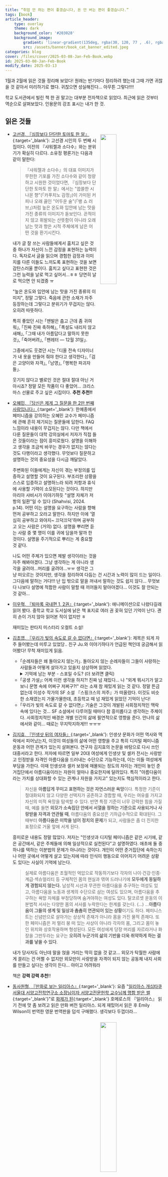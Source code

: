 ```yaml
---
title: “취업 안 하는 편이 좋겠습니다, 돈 안 버는 편이 좋겠습니다.”
tags: [book]
article_header:
    type: overlay
    theme: dark
    background_color: '#203028'
    background_image:
        gradient: 'linear-gradient(135deg, rgba(30, 120, 77 , .6), rgba(128, 31, 128, .6))'
        src: /assets/banner/book_cat_banner_edited.jpeg
categories: blog
cover: /files/cover/2025-03-08-Jan-Feb-Book.webp
id: 2025-03-08-Jan-Feb-Book
modify_date: 2025-03-13
---
```


<style>
img{
    float: right;
    margin: 0.8em;
}
    </style>
1월과 2월에 읽은 것들 정리해 보았다! 원래는 반기마다 정리하려 했는데 그때 가면 귀찮을 것 같아서 미리하기로 했다. 귀찮으면 성실해진다… 아무튼 그렇다!!!! 

<!--more-->
학교 도서관에서 빌린 책 한 권 말고는 대부분 전자책으로 읽었다.
최근에 읽은 것부터 역순으로 살펴보았다. 인용문의 강조 표시는 내가 한 것.

## 읽은 것들

<p align="left">
  	<figure>
        <a href="/files/img/2025_Jan_Feb_Book_Tower.jpg" data-lightbox="vis">
  			<img src="/files/img/2025_Jan_Feb_Book_Tower.jpg" width="35%">
        </a>
    </figure>
</p>

- [고선경, 『심장보다 단단한 토마토 한 알』](https://www.yes24.com/Product/Goods/141383294){:target='_blank'}: 고선경 시인의 두 번째 시집이다. 이전의 『샤워젤과 소다수』와는 분위기가 확실히 다르다. 소유정 평론가는 다음과 같이 말한다:

    > 『샤워젤과 소다수』의 대표 이미지가 무한한 기포를 가진 소다수와 같이 청량하고 시원한 것이었다면, 『심장보다 단단한 토마토 한 알』에서는 "씁쓸한 시나몬 향"(｢카푸치노 감정｣)이 가미된 커피나 오래 끓인 "어두운 술"(｢뱅 쇼 러브｣)처럼 높은 온도와 입안에 남는 맛을 가진 종류의 이미지가 돋보인다. 끈적이지 않고 휘발되는 산뜻함이 아니라 오래 남는 맛과 향은 시적 주체에게 남은 어떤 것을 환기시킨다.

    내가 글 잘 쓰는 사람들에게서 훔치고 싶은 것 중 하나가 자신이 느낀 감정을 표현하는 능력이다. 독자로서 글을 읽으며 경험한 감정과 이미지를 다른 이들도 느끼도록 표현하는 것을 보면 감탄스러울 뿐이다. 훔치고 싶다고 표현한 것은 그런 능력을 날로 먹고 싶어서…ㅎㅎ 당연히 날로 먹으면 안 되겠죵 ㅠ

    "높은 온도와 입안에 남는 맛을 가진 종류의 이미지", 정말 그렇다. 죽음에 관한 소재가 자주 등장하는데 그렇다고 분위기가 무겁지는 않다. 오히려 따뜻하다.

    특히 좋았던 시는 ｢맨발은 춥고 근데 좀 귀여워｣, ｢진짜 진짜 축하해｣, ｢폭설도 내리지 않고 새해｣, ｢그때 내가 아름답다고 말하지 못한 것｣, ｢죽어버려｣, ｢팬레터 — 12월 31일｣.

    그중에서도 웃겼던 시는 ｢디올 전속 디자이너가 내 옷을 만들어 줘야 한다고 생각한다｣, ｢검은 고양이와 자객｣, ｢남영｣, ｢행복한 파괴자들｣.

    웃기지 않다고 별로인 것은 절대 절대 아닌 거 아시죠? 정말 모든 작품이 다 좋았어… 크리스마스 선물로 주고 싶은 시집이다. **추천 추천!!**

- [오혜민, 『당신은 제게 그 질문을 한 2만 번째 사람입니다』](https://www.yes24.com/Product/Goods/142074562){:target='_blank'}: 한예종에서 페미니즘을 강의하는 오혜민 교수가 페미니즘에 관해 흔히 제기되는 질문들에 답한다. FAQ느낌이라 내용이 무겁지는 않다. 다만 책에서 다룬 질문들이 대학 강의실에서 저자가 직접 들은 것들이라는 점이 흥미로웠다. 설명을 이해하고 생각을 조금씩 바꾸는 경우가 없지는 않다는 것도 다행이라고 생각했다. 무엇보다 질문하고 설명하는 것의 중요성을 다시금 깨달았다.

    주변화된 이들에게는 자신이 겪는 부정의를 입증하고 설명할 것이 요구된다. 부조리한 상황을 스스로 입증하고 설명하느라 되려 저항과 휴식에 사용할 기력이 소모된다는 것이다. 하지만 아리아 샤비시가 이야기하듯 "설명 자체가 저항의 일환"일 수 있다 (Shahvisi, 2024. p.14). 어떤 이는 설명을 요구하는 사람을 향해 먼저 공부하고 오라고 말한다. 하지만 이에 '열심히 공부하고 와야지~ 끄덕끄덕'하며 공부하고 오는 사람은 (거의) 없다. 설명을 뿌리면 듣는 사람 중 몇 명이 이를 귀에 담을까 말까 한 것이다. 설명을 주기적으로 뿌리는 게 중요할 것 같다.

    나도 어떤 주제가 있으면 제발 생각이라는 것을 자주 해봐야겠다. 그냥 생각하는 게 아니라 생각을 굴려야…머리를 굴려야…ㅠㅠ 생각은 그냥 떠오르는 것이지만, 생각을 정리하여 다듬는 건 시간과 노력이 많이 드는 일이다. 그다음에 말하는 거다!!! 난 입 밖으로 말을 꺼내서 말하는 것도 쉽지 않다…
    무엇보다 나보다 설명에 적합한 사람이 말할 때 끼어들지 말아야겠다… 이것도 잘 안되는 것 같아…

- [이우혁, 『퇴마록 국내편 1, 2권』](https://www.yes24.com/Product/Goods/143532160){:target='_blank'}: 애니메이션으로 나왔다길래 읽어 봤다. 중학교 학교 도서실에 낡은 책 표지로 여러 권 꽂혀 있던 기억이 난다. 괜히 손이 가지 않아 읽어본 적이 없지만 ㅎ

    재미있는 판타지 미스터리 오컬트 소설!

- [김초엽, 『우리가 빛의 속도로 갈 수 없다면』](https://www.yes24.com/Product/Goods/74261416){:target='_blank'}: 제목은 되게 자주 들어봤는데 미루고 있었당.. 친구 Ju.와 이야기하다가 언급된 책인데 궁금해서 읽어봤다! 무척 재미있게 읽음.
    - ｢순례자들은 왜 돌아오지 않는가｣. 돌아오지 않는 순례자들이 그들이 사랑하는 사람들과 어떻게 살아가고 있을지 상상하며 읽었다.
        <details>
        <summary>기억에 남는 부분 - 스포일 수도? (더 보려면 클릭) </summary>
        <blockquote>
        지구에는 우리와 완전히 다른, 충격적으로 다른 존재들이 수없이 많겠지. 이제 나는 상상할 수 있어. 지구로 내려간 우리는 그 다른 존재들을 만나고, 많은 이들은 누군가와 사랑에 빠질 거야. 그리고 우리는 곧 알게 되겠지. 바로 그 사랑하는 존재가 맞서는 세계를. 그 세계가 얼마나 많은 고통과 비탄으로 차 있는지를. <b>사랑하는 이들이 억압받는 진실을</b>. 올리브는 <b>사랑이 그 사람과 함께 세계에 맞서는 일</b>이기도 하다는 것을 알고 있었던 거야.
        </blockquote>
        </details>
    - ｢공생 가설｣: 어케 이런 생각을 하지?! 진짜 넘 재밌다... 나 "외계 뭐시기가 알고 보니 문명 속에 어쩌구 저쩌구?!" 라는 소재 참 재밌게 읽는 것 같다. 정말 뜬금없는데 이성수 작가의 SF 소설 『스핑크스의 저주』가 떠올랐다. 이것도 비슷한 소재였는지 가물가물한데, 초등학교 때 넘 재밌게 읽었던 기억이 난다!
    - ｢우리가 빛의 속도로 갈 수 없다면｣: 기술은 그것이 개발된 사회정치적인 맥락 속에 있다는 것… SF 소설에서 다루어질 때마다 참 흥미롭다고 생각하는 주제이다. 사회정치적인 배경은 개별 인간의 삶에 필연적으로 영향을 준다. 안나의 삶에서와 같이… 때로는 무지막지하게!!! ㅠㅠㅠ

- [김지효, 『인생샷 뒤의 여자들』](https://www.yes24.com/Product/Goods/119999336){:target='_blank'}: 인생샷 문화가 어떤 역사와 맥락에서 피어났는지, 이것이 여성들의 삶에 어떤 영향을 주고 특히 디지털 페미니즘 운동과 어떤 관계가 있는지 살펴본다. 연구자 김지효의 논문을 바탕으로 다시 쓰인 대중서라고 한다. 저자에 따르면 일부 20대 여성에게 인생샷 및 셀카 전시는 사랑받고 인정받을 자격인 아름다움을 드러내는 수단으로 기능하는데, 이는 이들 여성에게 부담을 가한다. 이때 인생샷과 셀카 보정에 매몰되는 정도의 차이는 개인이 놓인 준거집단에서 아름다움이라는 자원이 얼마나 중요한지에 달려있다. 특히 "아름다움이라는 가치를 상대화할 수 있는 관계나 자원을 가지고" 있는지도 핵심적이라고 한다.

    >자신을 **아름답게 꾸미고 표현하는 것은 자연스러운 욕망**이다. 특정한 기준이 절대화되지 않고  다양한 선택지가 공존하고 경합할 때, 우리는 여유를 가지고 자신의 미적 욕망을 탐색할 수 있다. 반면 특정 기준이 너무 강력한 힘을 가질 때, 예를 들면 **외모가 소속집단 안에서 서열을 정하는 기준으로 사용되거나 사랑받을 자격과 연관될 때**, 아름다움의 중요성은 기하급수적으로 확대된다. 그때부터 **아름다움은 미학을 넘어 정치의 문제**가 되고, 사람들은 좀 더 진지한 표정으로 거울 앞에 서게 된다.

    흥미로운 내용도 정말 많았다. 저자는 "인생샷과 디지털 페미니즘은 같은 시기에, 같은 공간에서, 같은 주체들에 의해 일상적으로 실천된다"고 설명하였다. 애초에 둘 중 하나를 택하는 이분법의 문제가 아니라는 것이다. 개인이 어떤 준거집단에 속하는지나 어떤 곳에서 어떻게 살고 있는지에 따라 인식이 행동으로 이어지기 어려운 상황도 있다는 사실이 기억에 남는다.

    >실제로 아름다움은 초월적인 억압으로 작동하기보다 각자의 나이·건강·인종·계급·섹슈얼리티 등 구체적인 몸의 현실과 엮여 드러나기에 **모두에게 동일하게 경험되지 않는다.** 남성적 시선과 무관한 아름다움을 추구하는 여성도 있고, 아름다움을 노동과 생계의 수단으로 삼는 여성도 있으며, 아름다움을 추구하는 욕망 자체를 부정당하며 숨겨야하는 여성도 있다. 탈코르셋 운동의 이분법적 서사는 다양한 몸의 서사를 누락한다는 한계를 갖는다. (…) …**아름다움이 그들의 생계 및 일상과 촘촘히 연관되어 있는 상황**이기도 하다. 페미니스트는 신념만으로 살아가는 상상적 존재가 아니라 몸을 가진 물적 존재다. 또한 페미니즘은 저 멀리 붕 떠 있는 사상이 아니라 각자의 몸, 그리고 몸이 놓인 위치와 상호작용하며 형성된다. 모든 여성에게 당장 머리를 자르라거나 화장을 그만두라는 요구는 **오히려 누군가의 삶의 기반을 더욱 취약하게 하는 결과를 낳을 수 있다**.

    내가 당사자도 아닌데 말을 얹을 거리는 딱히 없을 것 같고… 외모가 탁월한 사람에게 끌리는 건 어쩔 수 없지만 외모만이 사랑받을 자격이 되지 않는 공동체 내지 사회를 만들고 싶다는 생각이 든다… 아이고 어려워라

    책은 **강력 강력 추천**!!

- [동사원형, 『만화로 보는 일리아스』](https://www.yes24.com/Product/Goods/117341595){:target='_blank'}: 요즘 "[일리아스 개십타쿠 서울대 서양고전학연구소 소장님이자 서양고전문헌학 교수님께 명함 받은 썰](https://x.com/_onealways/status/1872928376299876491){:target='_blank'}"로 [화제가 된](https://www.hankookilbo.com/News/Read/A2025021219110002393?type=AB1&rPrev=A2023030811140000723){:target='_blank'} 호메로스의 『일리아스』 읽기 전에 맛 좀 보려고 읽은 만화 버전 일리아스. 되게 재밌어서 읽은 후 Emily Wilson이 번역한 영문 번역판을 덥석 구매했다. 생각보다 두껍더라…

<p align="left">
  	<figure>
        <a href="/files/img/Cakes and Ale.jpg" data-lightbox="vis">
  			<img src="/files/img/Cakes and Ale.jpg" width="35%">
        </a>
    </figure>
</p>

- [Somerset Maugham의 『Cakes and Ale』](https://www.amazon.com/Cakes-Vintage-International-Somerset-Maugham-ebook/dp/B006XWY6WW){:target='_blank'}: 도서관에서 Somerset Maugham의 Cakes and Ales을 빌렸다. 원래 Judea Pearl의 The Book of Why를 빌리려고 했는데, 생각보다 두꺼운 책이라 사서 공부해야 할 것 같았다. 얼른 Yes24 카트에 들어가서 읽을만한 책을 살펴보다가 서머싯 몸의 『케이크와 맥주』가 눈에 띄어서 읽어보기로 했다. 그래도 미국 왔는데 소설 원서로도 좀 읽어봐야지 하는 생각에! 2월 14일에 빌렸는데, 빌리고 나서 '오늘 발렌타인데이니까 케이크와 맥주를 먹으면서 『Cakes and Ales』을 읽어봐야겠다'는 생각이 갑자기 들었다. 케이크와 맥주를 그대로 먹기에는 이미 다른 술이 방에 있었던 차, 케이크 대신 쿠키를 먹기로 했다. Insomnia에서 이전에 봐둔 발렌타인 한정 기간 쿠키 'Red Velvet'와 'Red Velvet Cheesecake Filled Class'를 사 왔다. Conviction 위스키와 쿠키를 먹으면서 읽었는데 진도는 얼마 나가지 못했었다...

    대략 Alroy Kear가 주인공 Ashenden에게 Driffield씨 전기 쓰는 것 좀 도와달라고 부탁하면서 주인공이 과거를 회상하는 소설이다. 주인공이 Driffield 씨, 특히 Driffield 씨의 첫 부인 Rosie Driffield와 겪은 일화들을 들려준다. 처음에는 지루했는데 Driffield 부부 야반도주하는 장면부터 슬슬 재밌어졌다.
    주인공이 Rosie와 바람 피우면서 이야기의 중반에 접어드는데 이때부터 자극적인 이야기 잔뜩 나와서 금방 읽게 된다 ㅋㅋㅋㅋ

- [미셸 우엘벡, 『지도와 영토』](https://www.yes24.com/Product/Goods/124314300){:target='_blank'}: 제목이 궁금하여 검색해 보았더니 2010년 공쿠르상 수상작이라고 나왔다. 게다가 '우리 시대 최고의 논쟁적인 작가'가 쓴 책이라는 홍보문구에 홀려 읽어보았다. 예술가 '제드'의 일생을 그린 이야기인데, 제드 성격대로 글이 튀는 곳 없이 쭈욱 흘러간다. 전개 자체는 그렇게 흥미진진하지 않음에도 불구하고 제드의 생각과 행동을 따라가며 몰입하여 읽게 되더라.

    표현들이 되게 씁쓸하면서도 과격하여 웃긴 것이 블랙 코미디적인 구석이 있다고 느꼈는데, 장소미 번역가는 작품 해설에서 이를 적확하게 표현했다. 

    >우엘벡은 우리를 **나락에 처넣는 순간에도 곧이어 히죽거리게** 만든다. (…) **히죽거리는 체념으로 차분해지는 절망감**이라고 할까.

    실제로 읽는 내내 히죽거리게 되더라… 한편 작가 본인의 캐릭터를 작품 안에 등장시켜 이리저리 다룬 것도 재밌었다.

    장소미의 해설에 따르면 『지도와 영토』는 우엘벡의 이전 작품에 비해 "(…) 잔인한 폭력과 노골적이고 역겨운 성 묘사가 걸러졌"다고 한다. 거슬리는 부분은 약간 있었는데 다른 작품들은 얼마나 정도가 심하길래…

- [듀나, 김보영, 배명훈, 장강명의 『아직 우리에겐 시간이 있으니까』](https://www.yes24.com/Product/Goods/44815310){:target='_blank'}: 태양계 행성을 배경으로 하는 SF 단편소설집이다. **강력 강력 추천! 지금 읽으세요!**
    - 장강명, **｢당신은 뜨거운 별에｣**: 인간이 취할 수 없는 신체 동작을 로봇에게 시켜 로봇의 제어권을 탈취하는 장면이 인상 깊었다. 한편, 프로듀서란 작자들이 파산 선언하고 다른 회사로 튀어 더 해 먹겠다는 생각하는 것을 보고 정말 자본의 논리 밖에 남지 않은 사람들이라는 생각이 들며 고개를 저으며 읽었던 기억이… 
    - 배명훈, **｢외합절 휴가｣**: 실사화되면 정말 좋을 것 같은 작품이다. 불쌍한 주인공…
        > <속보> 화성북반구연맹 소속 17개 도시 독립선언 가담. 
        > 22개 시 의회 해산 및 재선거 절차 검토.

        요 속보만 봐도 읽고 싶어지지 않나요…?
    
        > **공간결정론** Space decides <br>
        > 공간이 삶을 결정한다. 우주가 지배형태를 결정한다. 두 지점 사이의 거리와, 통신수단 혹은 이동수단의 속도 사이의 관계가 두 행성 사이의 지배구조를 한정짓는다.
        > 
        > 화성에 대한 지구의 지배방식은 결국 단 한 가지 형태, 봉건제로 귀결된다. 지구의 이익을 완전히 대변하는 제후가 화성 현지에서 직접 지배하는 것 외에 다른 유효한 지배방식은 생각할 수 없다. 잠깐은 성공할지라도 결국은 실패할 것이다. 

        과학 기술이 소설 속 현실정치나 정치과학과 엮이는 이야기도 정말 좋고 재밌다.
    - 김보영, **｢얼마나 닮았는가｣**: 정말 강렬한 소설이다. 무언가를 인지하지 못하는 인공지능 '훈'의 혼잣말에서 이야기가 시작된다. 
        > **내가 보지 못하는 것이 있다**.
        > 
        > 그게 내가 계속 사로잡혀 있던 생각이었다.
        > 
        > 문제는 내가 '보지 못하는 것'을 내가 알아낼 방법이 없다는 것이다. 애초에 '모르는 것을 안다'는 말부터 앞뒤가 맞지 않는다.
        > 
        > 나는 지난 1년간의 항해 내내 선내에 있는 무엇인가를 보지 못했다.
        > 
        > **사람의 모든 생각과 행동에 지속적으로 영향을 끼치는 공기처럼 흔한 무엇인가**를, 누구나 가장 먼저 확인하고 고려하는 무엇인가를. 뻔히 보면서도 지식이 없어 인식할 수가 없었다. 그리고 그게 항해 내내 오류를 일으켰다.
        > 
        > 나는 그게 뭔지 알아내야만 한다.
        > 
        > 무슨 수를 써서라도.

        무엇을 보지 못했는지 알고 나면 다시 처음으로 돌아가게 된다. 그제야 이야기의 핵심을 놓치고 있었다는 생각이 드는 것이다. 그야말로 독자인 나도 훈과 같이 "공기처럼 흔한 무엇인가"를 인지하지 못한 것이다. 머리에 힘주고 살아가야만 하는데, 그래도 인식하지 못할 때가 있을 것이란 점에서 좀 무력하기도 하다.  

        아니 근데 지금 봤는데 알라딘 밑줄 긋기에 스포 뜨는 거 뭐야;; 이 책 알라딘 페이지 들여다보지 말고 읽으셔요..

        ｢얼마나 닮았는가｣를 표제작으로 하는 김보영 작가 소설집이 있다는 걸 며칠 전에 알게 되어 요즘 읽는 중이다.
    - 듀나, **｢두번째 유모｣**: 이야기도 괜찮았고 후기가 기억에 남는다

        > 여전히 나는 SF 하면 우주선을 탄 청소년들을 떠올린다. 난 심지어 이 계획에 이름도 붙여놨다. '이오의 화산 프로젝트'. 우주복을 입은 틴에이저 주인공들이 이오의 화산 사이를 탐험하는 이야기를 쓰기 전엔 죽을 수 없다는 생각을 종종 한다. (…) 이 계획에는 심각한 문제가 있다. 일단 미래를 상상하는 방식이 변했다. 우린 더 이상 우주탐험의 선두에 인간들이 설 거라고 믿지 않는다. 우리의 틴에이저 주인공들에겐 더욱 기회가 없을 것이다. 무엇보다 나는 20세기 중엽 미국 남성 작가들이 공유했던 그 낙천주의를 갖고 있지 못하다. 과연 내가 그들만큼 인간이라는 종을 사랑할 수 있는지도 모르겠다.

- [허주은, 『붉은 궁』](https://www.yes24.com/Product/Goods/122897540){:target='_blank'}: 요 책에 관해서는 신기한 일화가 있다. Ja.랑 Sa.와 이야기 하던 도중 Ja.가 June Hur 작가의 『Crane Among Wolves』라는 책을 추천해 주었다. 당시에는 오호~하고 넘어갔는데, 알고 보니 불과 몇 시간 전, 내가 허주은 작가의 『붉은 궁』을 읽으려고 폰에 저장해두었던 것이다!! 글쎄 Ja.에게 책 추천받기 불과 3시간 전에! 어떻게 이런 우연이…?! 당시에는 두 책의 저자가 같은 줄 몰랐는데 책의 소재와 표지 일러스트가 비슷하여 눈치챘다.

    서얼 출신의 의녀 '백현'이 포도청 종사관 '서어진'과 혜민서 의녀 살인 사건을 풀어나가는 이야기. 의녀 백현은 아버지의 기대에 부응하고 서얼 출신으로 이를 수 있는 가장 높은 자리인 의녀가 되고자 엄청난 노력을 한 사람이다. 자신의 자리가 위태로워질 수 있다는 것을 알면서도 위험한 길이 옳은 길이라는 이유로 사건을 풀어나가는 것이 멋졌다. 사건을 해결하려는 큰 줄기를 따라가는 동안 로맨스가 불쑥불쑥 튀어나와 되게 재밌고 기분 좋게 읽었다.

    > (…) 급기야 다시는 아버지의 따뜻한 인정을 받지 못할 것이라는 두려움으로 변했다. 두려움은 때때로 분노가 되었다.
    > 
    > 나는 들고 있던 종이를 구겨 쥐었다. 정수 의녀의 목숨이 위태로운데 아버지의 인정이나 걱정하다니. 뻔하고 이기적인 생각이었다. 다른 사람 눈에 어떻게 보일지 걱정하느라 옳은 일을 하지 못하는 겁쟁이가 되고 싶지는 않았다.
    > 
    > 나는 무엇이 옳은 일인지 알았다. 하늘의 태양처럼 선명하게 알아보았다.

- [이소호, 『나의 미치광이 이웃』](https://www.yes24.com/Product/Goods/118958460){:target='_blank'}: 환경이 심각하게 오염되어 식량 수급이 최우선의 가치로 내세워진 근미래. 미술과 음악과 같은 문화가 현실 논리에 밀려 무가치한 것으로 간주되고, '문화 폭동' 사건으로 인해 더 이상 영화관, 박물관, 미술관이 남아 있지 않다. '문화 폭동'이 일어나기 몇 년 전, 미술을 공부하러 독일로 유학 온 한국인 '유리'가 미술 천재로 평가받는 기후 난민 '미아'를 룸메이트로 들이게 되며 일어나는 이야기. 『라비우와 링과』를 읽으면서도 느꼈는데, 난 타지에서 공부하며 그곳 학생과 지내는 이야기를 좀 좋아하는 것 같다. 그 소재 자체가 마음을 편하게 해준다. 지금 내가 교환학생으로 공부 중이라서 그런 것일 수도.

<p align="left">
  	<figure>
        <a href="/files/img/cry_hmart.webp" data-lightbox="vis">
  			<img src="/files/img/cry_hmart.webp" width="25%">
        </a>
    </figure>
</p>

- [미셸 자우너, 『H마트에서 울다』](https://www.yes24.com/Product/Goods/107653917){:target='_blank'}: 20대 중반 즈음까지 '미셸'이 어머니와 함께 겪은 좋고 나쁜 일상의 이야기가 기억된다. 기억은 어머니의 암 투병 생활 동안, 그리고 어머니가 돌아가신 이후 미셸의 일상과 맞닿아 있다. 미셸이 어머니와 겪은 이야기 하나하나를 머릿속으로 그리며 읽었는데, 그러다 보니 후반부에서 과거를 회상하는 그녀의 서술이 마치 내 경험을 돌아보는 것 같다는 느낌을 받아 몰입하였던 것 같다. 특히 미셸이 이모와 사촌에게 된장찌개를 대접하고자 망치 여사의 레시피를 보고 따라 하는 부분이 기억에 남는다. 된장찌개를 조리하면서 엄마가 해 주었던 음식의 맛을 찾아가는데, 미셸이 엄마를 기억하는 방식을 드러내어 보여주는 장면이라는 생각이 들었다. 미셸이 어머니의 죽음을 맞는 나이가 내 나이와 크게 다르지 않아 더욱 슬프기도 했다.

    >하지만 엄마의 재를 땅에 묻는 일은 나에게 중요했다. 꽃을 가져와 놓아둘 공간이 필요했다. 쓰러질 수 있는 땅이, 주저앉을 바닥이. 아무 철이고 와서 눈물을 흘릴 풀밭과 토양이 필요했다. 마치 은행이나 도서관에 찾아간 것처럼 진열장 앞에 똑바로 서 있어야 하는 곳이 아니라.

    >엄마가 사라지고 나니 이런 것들을 물어볼 사람이 아무도 없었다. 기록되지 않은 일은 엄마와 함께 죽어버렸으니까. 한낱 기록과 내 기억이 남아있을 뿐이었다. 이제 엄마가 남긴 표식을 단서로 나 자신을 이해하는 일은 오롯이 내 숙제가 되었다. 이 얼마나 돌고 도는 인생인지, 또 얼마나 달콤쌉싸름한 일인지. 자식이 엄마의 발자취를 더듬는 일이, 한 주체가 과거로 돌아가 자신의 기록 보관인을 기록하는 일이.

- [문이소, 손지상, 정보라, 이산화, 이주형, 이하진, 전혜진, 최의택, 홍준영, 홍지운, 『태초에 외계인이 지구를 평평하게 창조하였으니』](https://www.yes24.com/Product/Goods/122316099){:target='_blank'}: 모두 재미있게 읽었다. 홍지운 작가의 ｢유사과학소설작가연맹 탈회의 변｣이 특히 유쾌했다.

- [정지섭, 『맘카페라는 세계』](https://www.yes24.com/Product/Goods/123272347){:target='_blank'}: 맘카페… 존재만 알고 무엇하는 커뮤니티인지 정확히 알지는 못했었다. 딱히 관심이 없었는데 또 나와 관련 없는 세계 이야기가 참 흥미롭죠… 맘카페의 목적은 무엇이고 사람들은 왜 모이는 것인지, 운영은 어떻게 되는지, 나아가 사회 속에서 '엄마'라는 사람이 어떤 인식을 하고 어떻게 인식되는지, 등 다양한 이야기를 한다. 무려 맘카페 운영자께서 직접 설명해 주시는 거라 더욱 궁금해하며 읽었던 기억이 난다. 나중에 다시 읽어보고 싶다.

- [홍락훈, 『잼 한 병을 받았습니다』](https://www.yes24.com/Product/Goods/122308226){:target='_blank'}: 홍락훈 작가의 SF 초단편집. 역시 재밌고 매력적인 소재들로 가득하다.

- [정보라, 『한밤의 시간표』](https://www.yes24.com/Product/Goods/119456310){:target='_blank'}: 정보라 작가의 괴담(?) 연작소설집. 하지만 무섭기만 한 것은 아니다. 분위기가 서늘한 것이 참 읽을만했다.

- [김멜라, 공현진, 김기태, 김남숙, 김지연, 성해나, 전지영, 『2024 제15회 젊은작가상 수상작품집』](https://www.yes24.com/Product/Goods/125709308){:target='_blank'}: 이야기들 다 흥미롭게 읽었다. **추천!**
    - 김멜라, **｢이응 이응｣**: '이응'으로 기억과 추억을 보살피는 것… 인상 깊었다. 나도 '이응'으로 다종다양한 쾌락 느껴보고 싶다........ '이응'이 뭐냐면...읽어보세용
    - 김기태, **｢보편 교양｣**: 이야기도 괜찮았지만 작가 노트가 기억에 남는다.
        >두 사람 사이에 두루 미치고 통하는 무엇을 상정하지 않을 수 있을까. 시간차는 있을지언정 우리에게 공평히 깃드는 무엇이 전혀 없다면, 어떻게 사랑과 우정과 문학이 가능할 수 있을까. 그러므로 내게 **소설을 나누는 일은 나의 개별성과 우리의 보편성을 동시에 탐색하는**, 가장 덜 기만적인 수단이기도 하다. 맞춤형 개성을 구매하라고 재촉하는 이세계에 잠식되고 싶지 않다. 하나이고 거룩하며 보편된 저 세계로 투신하기에는 이르다. 둘 사이에서 나는 일단 문학에 머물러보기로 했다. 당신도 그곳에 계심을 믿는다.
    - 성해나, **｢혼모노｣**: 이야기가 되게 강렬하다. 묘사나 마무리도 그렇고 되게 통렬하다고 해야 하나…? 수미상관적인 구조와 표현이 좀 소름돋는다. '진짜'는 무엇이고 '가짜'는 무엇인지, 둘의 구별이 의미있는 것인지?! 읽어보세요!!

<p align="left">
  	<figure>
        <a href="/files/img/Lingua_Kyobo.webp" data-lightbox="vis">
  			<img src="/files/img/Lingua_Kyobo.webp" width="20%">
        </a>
    </figure>
</p>

- [김서해, 『라비우와 링과』](https://www.yes24.com/Product/Goods/130499525){:target='_blank'}: 라비우와 링과가 뭘까 궁금해서, 그리고 표지에 쓰인 '내 외로움의 책임을'이라는 문구가 궁금하여 펼쳐보았다 (전자책으로 읽은 거라 사실 펼친 건 아니고^^). 대학생 '주영'이 한국으로 온 교환학생 '이네스'를 룸메이트로 들이며 겪는 이야기이다. 이야기들이 대체로 일상적인데 그 속에서 주영이 느끼는 미묘한 감정이 이해될 것도 같다. 언어를 소재로 하는 주영과 이네스의 대화를 잔잔히 읽게 되더라. 한편, 이네스의 말에 공감이 됐다: 

    >"외국인은 거의 다 친절해."
    >	
    >"외국인이 어떻게 거의 다 친절해? 다 똑같은 사람인데. 말도 안 돼."
    >	
    >"정말이야. 예를 들어볼게. 다른 나라에 여행 간 사람들은 기분 좋게 있다 가고 싶으니까 기분 나쁜 일이 있어도 최대한 화를 안 내려고 해. 그리고 다른 나라에 살기 위해 간 사람들은 모르는 사람들밖에 없으니까 먼저 착하게 행동해야 해. 잘 보여야 하니까. 사람들이 친절하게 해줬으면 좋겠으니까. 내가 갑자기 울면 너도 나한테 아파? 괜찮아? 나한테 무슨 일인지 얘기해도 돼! 이렇게 말해주길 바라는 거지."

    읽고 나면 '라비우'와 '링과'를 따라서 중얼거리게 된다. 
    **추천**!!

- [허먼 멜빌, 『필경사 바틀비』](https://www.yes24.com/Product/Goods/119815231){:target='_blank'}: 허먼 멜빌의 단편 ｢필경사 바틀비｣, ｢꼬끼오! 혹은 고결한 베네벤타노의 노래｣, ｢총각들의 천국과 처녀들의 지옥｣이 실린 단편집. 시스템을 거부하는 바틀비의 **"안 하는 편이 좋겠습니다"**는 기억에 오래 남을 것 같다. 취업 안 하는 편이 좋겠습니다. 돈 안 버는 편이 좋겠습니다. 놀고먹고 싶습니다. 인용 부호가 없죠? 다 내가 하는 말이다 ^0^

- [요네자와 호노부, 『I의 비극』](https://www.yes24.com/Product/Goods/126045149){:target='_blank'}: MBTI I인 사람이 처하는 비극적인 상황…에 대한 이야기는 당연히 아니다 ^^ 텅텅 비어버린 시골 마을로 타지 사람들 이주시켜 정착시키는 사업을 이끄는 '소생과' 소속 공무원 만간지와 신입 공무원 간잔이 열심히 일하는 (?) 이야기다. 사업 자체가 딱 봐도 골치 아파 보이지 않나요. 외딴곳으로 모이는 생면부지의 사람끼리는 트러블이 생기기 마련이죠. 사업 진행을 말아먹을 위기가 수도 없이 찾아와서 골머리 앓는 만간지 씨. 사건들이 해결되긴 하지만…,,,,, **쩝**! 일상 미스테리 소설인만큼 끝까지 읽어보세요!

## Reference

- Shahvisi, A. (2024). *우리에겐 논쟁이 필요하다* (이세진, Trans.). 교양인.
